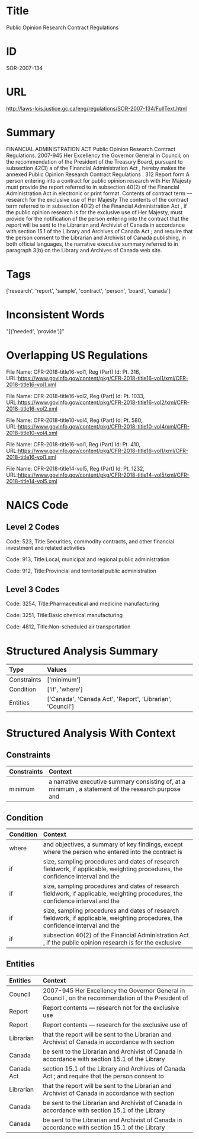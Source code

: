# Title
Public Opinion Research Contract Regulations


# ID
SOR-2007-134

# URL
http://laws-lois.justice.gc.ca/eng/regulations/SOR-2007-134/FullText.html


# Summary
FINANCIAL ADMINISTRATION ACT Public Opinion Research Contract Regulations.
2007-945 Her Excellency the Governor General in Council, on the recommendation of the President of the Treasury Board, pursuant to subsection 42(3) a  of the  Financial Administration Act , hereby makes the annexed  Public Opinion Research Contract Regulations .
312 Report form A person entering into a contract for public opinion research with Her Majesty must provide the report referred to in subsection 40(2) of the  Financial Administration Act  in electronic or print format.
Contents of contract term — research for the exclusive use of Her Majesty The contents of the contract term referred to in subsection 40(2) of the  Financial Administration Act , if the public opinion research is for the exclusive use of Her Majesty, must provide for the notification of the person entering into the contract that the report will be sent to the Librarian and Archivist of Canada in accordance with section 15.1 of the  Library and Archives of Canada Act ; and require that the person consent to the Librarian and Archivist of Canada publishing, in both official languages, the narrative executive summary referred to in paragraph 3(b) on the Library and Archives of Canada web site.


# Tags
['research', 'report', 'sample', 'contract', 'person', 'board', 'canada']


# Inconsistent Words
"[('needed', 'provide')]"


# Overlapping US Regulations
File Name: CFR-2018-title16-vol1, Reg (Part) Id: Pt. 316, URL:https://www.govinfo.gov/content/pkg/CFR-2018-title16-vol1/xml/CFR-2018-title16-vol1.xml

File Name: CFR-2018-title16-vol2, Reg (Part) Id: Pt. 1033, URL:https://www.govinfo.gov/content/pkg/CFR-2018-title16-vol2/xml/CFR-2018-title16-vol2.xml

File Name: CFR-2018-title10-vol4, Reg (Part) Id: Pt. 580, URL:https://www.govinfo.gov/content/pkg/CFR-2018-title10-vol4/xml/CFR-2018-title10-vol4.xml

File Name: CFR-2018-title16-vol1, Reg (Part) Id: Pt. 410, URL:https://www.govinfo.gov/content/pkg/CFR-2018-title16-vol1/xml/CFR-2018-title16-vol1.xml

File Name: CFR-2018-title14-vol5, Reg (Part) Id: Pt. 1232, URL:https://www.govinfo.gov/content/pkg/CFR-2018-title14-vol5/xml/CFR-2018-title14-vol5.xml




# NAICS Code
## Level 2 Codes
Code: 523, Title:Securities, commodity contracts, and other financial investment and related activities

Code: 913, Title:Local, municipal and regional public administration

Code: 912, Title:Provincial and territorial public administration




## Level 3 Codes
Code: 3254, Title:Pharmaceutical and medicine manufacturing

Code: 3251, Title:Basic chemical manufacturing

Code: 4812, Title:Non-scheduled air transportation







# Structured Analysis Summary
| Type        | Values                                                     |
|:------------|:-----------------------------------------------------------|
| Constraints | ['minimum']                                                |
| Condition   | ['if', 'where']                                            |
| Entities    | ['Canada', 'Canada Act', 'Report', 'Librarian', 'Council'] |


# Structured Analysis With Context
 


## Constraints
| Constraints   | Context                                                                                             |
|:--------------|:----------------------------------------------------------------------------------------------------|
| minimum       | a narrative executive summary consisting of, at a minimum , a statement of the research purpose and |


## Condition
| Condition   | Context                                                                                                                         |
|:------------|:--------------------------------------------------------------------------------------------------------------------------------|
| where       | and objectives, a summary of key findings, except where the person who entered into the contract is                             |
| if          | size, sampling procedures and dates of research fieldwork, if applicable, weighting procedures, the confidence interval and the |
| if          | size, sampling procedures and dates of research fieldwork, if applicable, weighting procedures, the confidence interval and the |
| if          | size, sampling procedures and dates of research fieldwork, if applicable, weighting procedures, the confidence interval and the |
| if          | subsection 40(2) of the Financial Administration Act , if the public opinion research is for the exclusive                      |


## Entities
| Entities   | Context                                                                                              |
|:-----------|:-----------------------------------------------------------------------------------------------------|
| Council    | 2007-945 Her Excellency the Governor General in  Council , on the recommendation of the President of |
| Report     | Report contents — research not for the exclusive use                                                 |
| Report     | Report contents — research for the exclusive use of                                                  |
| Librarian  | that the report will be sent to the Librarian and Archivist of Canada in accordance with section     |
| Canada     | be sent to the Librarian and Archivist of Canada in accordance with section 15.1 of the Library      |
| Canada Act | section 15.1 of the Library and Archives of Canada Act ; and require that the person consent to      |
| Librarian  | that the report will be sent to the Librarian and Archivist of Canada in accordance with section     |
| Canada     | be sent to the Librarian and Archivist of Canada in accordance with section 15.1 of the Library      |
| Canada     | be sent to the Librarian and Archivist of Canada in accordance with section 15.1 of the Library      |


